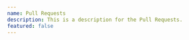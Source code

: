 ```yaml
---
name: Pull Requests
description: This is a description for the Pull Requests.
featured: false
---
```

